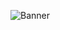 ![Banner]()

<!--
Hi! My name is Sarah and I am a skilled web developer with many years experience in open-source web applications like PHP and MySQL. I recently completed an intensive boot camp in Web Development at Ironhack, reigniting my passion for coding and gaining experience in the MERN (MongoDB, Express, React and Node) framework.

Like: working as part of a collaborative team.
Skills: attention to detail, for learning and trying new things and the ability to make people around me smile and laugh.

I am: dependable and detail-oriented person, meticulous and highly efficient.

-->
